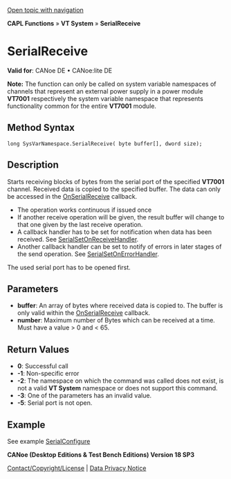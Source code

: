 [Open topic with navigation](../../../../../CANoeDEFamily.htm#Topics/CAPLFunctions/VTSystem/Functions/CAPLfunctionVTSSerialReceive.md)

**CAPL Functions** » **VT System** » **SerialReceive**

# SerialReceive

**Valid for**: CANoe DE • CANoe:lite DE

**Note:** The function can only be called on system variable namespaces of channels that represent an external power supply in a power module **VT7001** respectively the system variable namespace that represents functionality common for the entire **VT7001** module.

## Method Syntax

`long SysVarNamespace.SerialReceive( byte buffer[], dword size);`

## Description

Starts receiving blocks of bytes from the serial port of the specified **VT7001** channel. Received data is copied to the specified buffer. The data can only be accessed in the [OnSerialReceive](CAPLfunctionVTSOnSerialReceive.md) callback.

- The operation works continuous if issued once
- If another receive operation will be given, the result buffer will change to that one given by the last receive operation.
- A callback handler has to be set for notification when data has been received. See [SerialSetOnReceiveHandler](CAPLfunctionVTSSerialSetOnReceiveHandler.md).
- Another callback handler can be set to notify of errors in later stages of the send operation. See [SerialSetOnErrorHandler](CAPLfunctionVTSSerialSetOnErrorHandler.md).

The used serial port has to be opened first.

## Parameters

- **buffer**: An array of bytes where received data is copied to. The buffer is only valid within the [OnSerialReceive](CAPLfunctionVTSOnSerialReceive.md) callback.
- **number**: Maximum number of Bytes which can be received at a time. Must have a value > 0 and < 65.

## Return Values

- **0**: Successful call
- **-1**: Non-specific error
- **-2**: The namespace on which the command was called does not exist, is not a valid **VT System** namespace or does not support this command.
- **-3**: One of the parameters has an invalid value.
- **-5**: Serial port is not open.

## Example

See example [SerialConfigure](CAPLfunctionVTSSerialConfigure.md)

**CANoe (Desktop Editions & Test Bench Editions) Version 18 SP3**

[Contact/Copyright/License](../../../Shared/ContactCopyrightLicense.md) | [Data Privacy Notice](https://www.vector.com/int/en/company/get-info/privacy-policy/)
